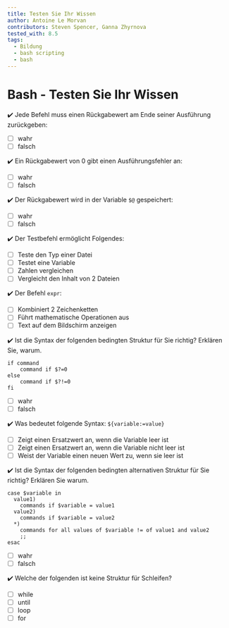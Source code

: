 ```yaml
---
title: Testen Sie Ihr Wissen
author: Antoine Le Morvan
contributors: Steven Spencer, Ganna Zhyrnova
tested_with: 8.5
tags:
  - Bildung
  - bash scripting
  - bash
---
```


# Bash - Testen Sie Ihr Wissen

:heavy_check_mark: Jede Befehl muss einen Rückgabewert am Ende seiner Ausführung zurückgeben:

- [ ] wahr
- [ ] falsch

:heavy_check_mark: Ein Rückgabewert von 0 gibt einen Ausführungsfehler an:

- [ ] wahr
- [ ] falsch

:heavy_check_mark: Der Rückgabewert wird in der Variable `$@` gespeichert:

- [ ] wahr
- [ ] falsch

:heavy_check_mark: Der Testbefehl ermöglicht Folgendes:

- [ ] Teste den Typ einer Datei
- [ ] Testet eine Variable
- [ ] Zahlen vergleichen
- [ ] Vergleicht den Inhalt von 2 Dateien

:heavy_check_mark: Der Befehl `expr`:

- [ ] Kombiniert 2 Zeichenketten
- [ ] Führt mathematische Operationen aus
- [ ] Text auf dem Bildschirm anzeigen

:heavy_check_mark: Ist die Syntax der folgenden bedingten Struktur für Sie richtig? Erklären Sie, warum.

```
if command
    command if $?=0
else
    command if $?!=0
fi
```

- [ ] wahr
- [ ] falsch

:heavy_check_mark: Was bedeutet folgende Syntax: `${variable:=value}`

- [ ] Zeigt einen Ersatzwert an, wenn die Variable leer ist
- [ ] Zeigt einen Ersatzwert an, wenn die Variable nicht leer ist
- [ ] Weist der Variable einen neuen Wert zu, wenn sie leer ist

:heavy_check_mark: Ist die Syntax der folgenden bedingten alternativen Struktur für Sie richtig? Erklären Sie warum.

```
case $variable in
  value1)
    commands if $variable = value1
  value2)
    commands if $variable = value2
  *)
    commands for all values of $variable != of value1 and value2
    ;;
esac
```

- [ ] wahr
- [ ] falsch

:heavy_check_mark: Welche der folgenden ist keine Struktur für Schleifen?

- [ ] while
- [ ] until
- [ ] loop
- [ ] for
